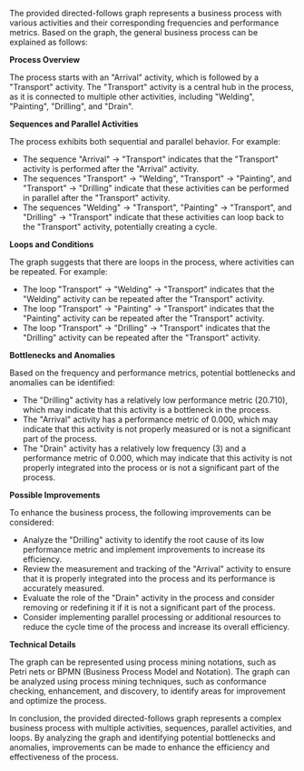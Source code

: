 The provided directed-follows graph represents a business process with various activities and their corresponding frequencies and performance metrics. Based on the graph, the general business process can be explained as follows:

**Process Overview**

The process starts with an "Arrival" activity, which is followed by a "Transport" activity. The "Transport" activity is a central hub in the process, as it is connected to multiple other activities, including "Welding", "Painting", "Drilling", and "Drain".

**Sequences and Parallel Activities**

The process exhibits both sequential and parallel behavior. For example:

* The sequence "Arrival" -> "Transport" indicates that the "Transport" activity is performed after the "Arrival" activity.
* The sequences "Transport" -> "Welding", "Transport" -> "Painting", and "Transport" -> "Drilling" indicate that these activities can be performed in parallel after the "Transport" activity.
* The sequences "Welding" -> "Transport", "Painting" -> "Transport", and "Drilling" -> "Transport" indicate that these activities can loop back to the "Transport" activity, potentially creating a cycle.

**Loops and Conditions**

The graph suggests that there are loops in the process, where activities can be repeated. For example:

* The loop "Transport" -> "Welding" -> "Transport" indicates that the "Welding" activity can be repeated after the "Transport" activity.
* The loop "Transport" -> "Painting" -> "Transport" indicates that the "Painting" activity can be repeated after the "Transport" activity.
* The loop "Transport" -> "Drilling" -> "Transport" indicates that the "Drilling" activity can be repeated after the "Transport" activity.

**Bottlenecks and Anomalies**

Based on the frequency and performance metrics, potential bottlenecks and anomalies can be identified:

* The "Drilling" activity has a relatively low performance metric (20.710), which may indicate that this activity is a bottleneck in the process.
* The "Arrival" activity has a performance metric of 0.000, which may indicate that this activity is not properly measured or is not a significant part of the process.
* The "Drain" activity has a relatively low frequency (3) and a performance metric of 0.000, which may indicate that this activity is not properly integrated into the process or is not a significant part of the process.

**Possible Improvements**

To enhance the business process, the following improvements can be considered:

* Analyze the "Drilling" activity to identify the root cause of its low performance metric and implement improvements to increase its efficiency.
* Review the measurement and tracking of the "Arrival" activity to ensure that it is properly integrated into the process and its performance is accurately measured.
* Evaluate the role of the "Drain" activity in the process and consider removing or redefining it if it is not a significant part of the process.
* Consider implementing parallel processing or additional resources to reduce the cycle time of the process and increase its overall efficiency.

**Technical Details**

The graph can be represented using process mining notations, such as Petri nets or BPMN (Business Process Model and Notation). The graph can be analyzed using process mining techniques, such as conformance checking, enhancement, and discovery, to identify areas for improvement and optimize the process.

In conclusion, the provided directed-follows graph represents a complex business process with multiple activities, sequences, parallel activities, and loops. By analyzing the graph and identifying potential bottlenecks and anomalies, improvements can be made to enhance the efficiency and effectiveness of the process.